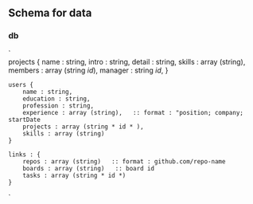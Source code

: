 ## Schema for data

### db
`   
    projects {
        name : string,
        intro : string,
        detail : string,
        skills : array (string),
        members : array (string *id*),
        manager : string *id*,
    }

    users {
        name : string,
        education : string,
        profession : string,
        experience : array (string),   :: format : "position; company; startDate
        projects : array (string * id * ),
        skills : array (string)
    }

    links : {
        repos : array (string)   :: format : github.com/repo-name
        boards : array (string)   :: board id
        tasks : array (string * id *)  
    }
`